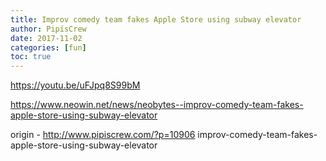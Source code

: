 ```yaml
---
title: Improv comedy team fakes Apple Store using subway elevator
author: PipisCrew
date: 2017-11-02
categories: [fun]
toc: true
---
```


https://youtu.be/uFJpq8S99bM

https://www.neowin.net/news/neobytes--improv-comedy-team-fakes-apple-store-using-subway-elevator

origin - http://www.pipiscrew.com/?p=10906 improv-comedy-team-fakes-apple-store-using-subway-elevator